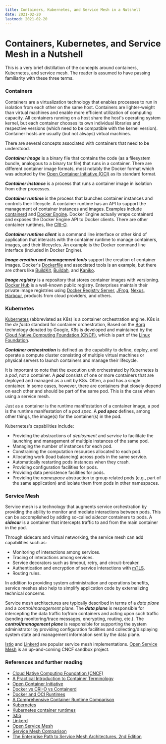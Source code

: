 ```yaml
---
title: Containers, Kubernetes, and Service Mesh in a Nutshell
date: 2021-02-20
lastmod: 2021-02-20
---
```

# Containers, Kubernetes, and Service Mesh in a Nutshell

This is a very brief distillation of the concepts around containers, Kubernetes, and service mesh.  The reader is assumed to have passing familiarity with these three terms.

<!--more-->

### Containers

Containers are a virtualization technology that enables processes to run in isolation from each other on the same host.  Containers are lighter-weight than virtual machines and enable more efficient utilization of computing capacity.  All containers running on a host share the host's operating system kernel, but each container chooses its own individual libraries and respective versions (which need to be compatible with the kernel version).  Container hosts are usually (but not always) virtual machines.

There are several concepts associated with containers that need to be understood.

***Container image*** is a binary file that contains the code (as a filesystem bundle, analogous to a binary tar file) that runs in a container.  There are different container image formats, most notably the Docker format which was adopted by the [Open Container Initiative (OCI)](https://opencontainers.org/about/overview/) as its standard format.

***Container instance*** is a process that runs a container image in isolation from other processes.

***Container runtime*** is the process that launches container instances and controls their lifecycle.  A container runtime has an API to support the management of container instances and images.  Examples include [containerd](https://containerd.io/) and [Docker Engine](https://www.docker.com/products/container-runtime).  Docker Engine actually wraps containerd and exposes the Docker Engine API to Docker clients.  There are other container runtimes, like [CRI-O](https://cri-o.io/).

***Container runtime client*** is a command line interface or other kind of application that interacts with the container runtime to manage containers, images, and their lifecycles.  An example is the Docker command line interface (included in Docker Engine).

***Image creation and management tools*** support the creation of container images.  Docker's [Dockerfile](https://docs.docker.com/engine/reference/builder/) and associated tools is an example, but there are others like [BuildKit](https://docs.docker.com/develop/develop-images/build_enhancements/), [Buildah](https://buildah.io/), and [Kaniko](https://github.com/GoogleContainerTools/kaniko).

***Image registry*** is a repository that stores container images with versioning.  [Docker Hub](https://docs.docker.com/docker-hub/) is a well-known public registry.  Enterprises maintain their private image registries using [Docker Registry Server](https://docs.docker.com/registry/deploying/), [JFrog](https://jfrog.com/container-registry/), [Nexus](https://help.sonatype.com/repomanager3/formats/docker-registry), [Harbour](https://goharbor.io/), products from cloud providers, and others.

### Kubernetes

[Kubernetes](https://kubernetes.io/) (abbreviated as K8s) is a container orchestration engine.  K8s is the *de facto* standard for container orchestration,  Based on the [Borg](https://kubernetes.io/blog/2015/04/borg-predecessor-to-kubernetes/) technology donated by Google, K8s is developed and maintained by the [Cloud Native Computing Foundation (CNCF)](https://www.cncf.io/), which is part of the [Linux Foundation](https://www.linuxfoundation.org/).

***Container orchestration*** is defined as the capability to define, deploy, and operate a compute cluster consisting of multiple virtual machines or physical servers to launch containers and manage their lifecycle.

It is important to note that the execution unit orchestrated by Kubernetes is a *pod*, not a container.  A ***pod*** consists of one or more containers that are deployed and managed as a unit by K8s.  Often, a pod has a single container.  In some cases, however, there are containers that closely depend on each other and should be part of the same pod.  This is the case when using a service mesh.  

Just as a container is the runtime manifestation of a container image, a pod is the runtime manifestation of a *pod spec*.  A ***pod spec*** defines, among other things, the image(s) for the container(s) in the pod.

Kubernetes's capabilities include:
* Providing the abstractions of *deployment* and *service* to facilitate the launching and management of multiple instances of the same pod.
* Managing the number of instances for each pod.
* Constraining the computation resources allocated to each pod.
* Allocating work (load balancing) across pods in the same service.
* Automatically restarting pods instances when they crash.
* Providing configuration facilities for pods.
* Providing data persistence facilities for pods.
* Providing the *namespace* abstraction to group related pods (e.g., part of the same application) and isolate them from pods in other namespaces.

### Service Mesh

Service mesh is a technology that augments service orchestration by providing the ability to monitor and mediate interactions between pods.  This can be accomplished by adding so-called *sidecar* containers to pods.  A ***sidecar*** is a container that intercepts traffic to and from the main container in the pod.  

Through sidecars and virtual networking, the service mesh can add capabilities such as:
* Monitoring of interactions among services.
* Tracing of interactions among services.
* Service decorators such as timeout, retry, and circuit-breaker.
* Authentication and encryption of service interactions with [mTLS](https://wott.io/blog/tutorials/2019/09/09/what-is-mtls).
* Routing rules.

In addition to providing system administration and operations benefits, service meshes also help to simplify application code by externalizing technical concerns. 

Service mesh architectures are typically described in terms of a *data plane* and a *control/management plane*.  The ***data plane*** is responsible for intercepting the data traffic to/from containers and acting upon such traffic (sending monitoring/trace messages, encrypting, routing, etc.).  The ***control/management plane*** is responsible for supporting the system administrator by providing configuration facilities and collecting/displaying system state and management information sent by the data plane.

[Istio](https://istio.io/) and [Linkerd](https://linkerd.io/) are popular service mesh implementations.  [Open Service Mesh](https://openservicemesh.io/) is an up-and-coming CNCF sandbox project.

### References and further reading

* [Cloud Native Computing Foundation (CNCF)](https://www.cncf.io/)
* [A Practical Introduction to Container Terminology](https://developers.redhat.com/blog/2018/02/22/container-terminology-practical-introduction/)
* [Open Container Initiative](https://opencontainers.org/about/overview/)
* [Docker vs CRI-O vs Containerd](https://computingforgeeks.com/docker-vs-cri-o-vs-containerd/)
* [Docker and OCI Runtimes](https://medium.com/@avijitsarkar123/docker-and-oci-runtimes-a9c23a5646d6)
* [A Comprehensive Container Runtime Comparison](https://www.capitalone.com/tech/cloud/container-runtime/)
* [Kubernetes](https://kubernetes.io/)
* [Kubernetes container runtimes](https://kubernetes.io/docs/setup/production-environment/container-runtimes/)
* [Istio](https://istio.io/)
* [Linkerd](https://linkerd.io/)
* [Open Service Mesh](https://openservicemesh.io/)
* [Service Mesh Comparison](https://servicemesh.es/)
* [The Enterprise Path to Service Mesh Architectures, 2nd Edition](https://learning.oreilly.com/library/view/the-enterprise-path/9781492089353/)